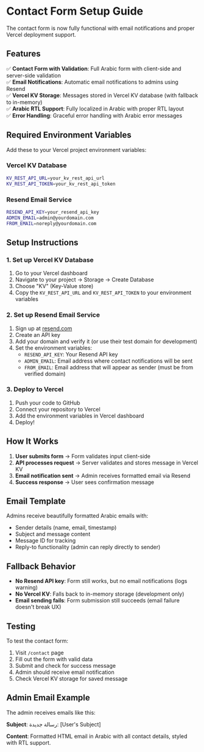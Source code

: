 # Contact Form Setup Guide

The contact form is now fully functional with email notifications and proper Vercel deployment support.

## Features

✅ **Contact Form with Validation**: Full Arabic form with client-side and server-side validation  
✅ **Email Notifications**: Automatic email notifications to admins using Resend  
✅ **Vercel KV Storage**: Messages stored in Vercel KV database (with fallback to in-memory)  
✅ **Arabic RTL Support**: Fully localized in Arabic with proper RTL layout  
✅ **Error Handling**: Graceful error handling with Arabic error messages  

## Required Environment Variables

Add these to your Vercel project environment variables:

### Vercel KV Database
```bash
KV_REST_API_URL=your_kv_rest_api_url
KV_REST_API_TOKEN=your_kv_rest_api_token
```

### Resend Email Service
```bash
RESEND_API_KEY=your_resend_api_key
ADMIN_EMAIL=admin@yourdomain.com
FROM_EMAIL=noreply@yourdomain.com
```

## Setup Instructions

### 1. Set up Vercel KV Database
1. Go to your Vercel dashboard
2. Navigate to your project → Storage → Create Database
3. Choose "KV" (Key-Value store)
4. Copy the `KV_REST_API_URL` and `KV_REST_API_TOKEN` to your environment variables

### 2. Set up Resend Email Service
1. Sign up at [resend.com](https://resend.com)
2. Create an API key
3. Add your domain and verify it (or use their test domain for development)
4. Set the environment variables:
   - `RESEND_API_KEY`: Your Resend API key
   - `ADMIN_EMAIL`: Email address where contact notifications will be sent
   - `FROM_EMAIL`: Email address that will appear as sender (must be from verified domain)

### 3. Deploy to Vercel
1. Push your code to GitHub
2. Connect your repository to Vercel
3. Add the environment variables in Vercel dashboard
4. Deploy!

## How It Works

1. **User submits form** → Form validates input client-side
2. **API processes request** → Server validates and stores message in Vercel KV
3. **Email notification sent** → Admin receives formatted email via Resend
4. **Success response** → User sees confirmation message

## Email Template

Admins receive beautifully formatted Arabic emails with:
- Sender details (name, email, timestamp)
- Subject and message content
- Message ID for tracking
- Reply-to functionality (admin can reply directly to sender)

## Fallback Behavior

- **No Resend API key**: Form still works, but no email notifications (logs warning)
- **No Vercel KV**: Falls back to in-memory storage (development only)
- **Email sending fails**: Form submission still succeeds (email failure doesn't break UX)

## Testing

To test the contact form:
1. Visit `/contact` page
2. Fill out the form with valid data
3. Submit and check for success message
4. Admin should receive email notification
5. Check Vercel KV storage for saved message

## Admin Email Example

The admin receives emails like this:

**Subject**: رسالة جديدة: [User's Subject]

**Content**: Formatted HTML email in Arabic with all contact details, styled with RTL support.